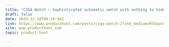 ```yaml
---
title: "CIGA Watch — Sophisticated automatic watch with nothing to hide"
draft: false
date: 2019-12-18T09:19:58Z
link: https://www.producthunt.com/posts/ciga-watch-2?utm_medium=RSS&utm_source=hune
site: www.producthunt.com
topic: product hunt  

---
```

